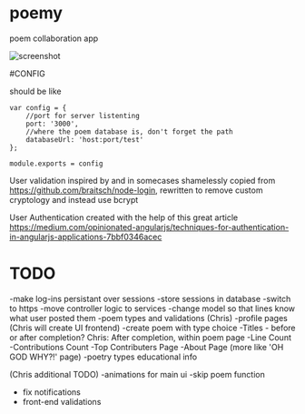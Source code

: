 # poemy
poem collaboration app

![screenshot](screenie_1.png "screenie")

#CONFIG

should be like

```
var config = {
    //port for server listenting
    port: '3000',
    //where the poem database is, don't forget the path
    databaseUrl: 'host:port/test'
};

module.exports = config
```

User validation inspired by and in somecases shamelessly copied from https://github.com/braitsch/node-login, rewritten to remove custom cryptology and instead use bcrypt

User Authentication created with the help of this great article https://medium.com/opinionated-angularjs/techniques-for-authentication-in-angularjs-applications-7bbf0346acec

# TODO
-make log-ins persistant over sessions
-store sessions in database
-switch to https
-move controller logic to services
-change model so that lines know what user posted them
-poem types and validations (Chris)
-profile pages (Chris will create UI frontend)
-create poem with type choice
-Titles - before or after completion? Chris: After completion, within poem page
-Line Count
-Contributions Count
-Top Contributers Page
-About Page (more like 'OH GOD WHY?!' page)
-poetry types educational info

(Chris additional TODO)
-animations for main ui
-skip poem function
- fix notifications
- front-end validations
